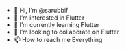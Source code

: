 - 👋 Hi, I’m @sarubbif
- 👀 I’m interested in Flutter
- 🌱 I’m currently learning Flutter
- 💞️ I’m looking to collaborate on Flutter
- 📫 How to reach me Everything

<!---
sarubbif/sarubbif is a ✨ special ✨ repository because its `README.md` (this file) appears on your GitHub profile.
You can click the Preview link to take a look at your changes.
--->
